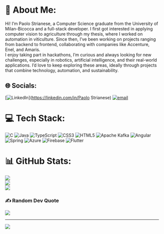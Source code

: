 # 💫 About Me:
Hi! I’m Paolo Strianese, a Computer Science graduate from the University of Milan-Bicocca and a full-stack developer. I first got interested in applying computer vision to agriculture through my thesis, where I worked on automation in viticulture. Since then, I’ve been working on projects ranging from backend to frontend, collaborating with companies like Accenture, Enel, and Amaris.<br>I enjoy taking part in hackathons, I’m curious and always looking for new challenges, especially in robotics, artificial intelligence, and their real-world applications. I’d love to keep exploring these areas, ideally through projects that combine technology, automation, and sustainability.


## 🌐 Socials:
[![LinkedIn](https://img.shields.io/badge/LinkedIn-%230077B5.svg?logo=linkedin&logoColor=white)](https://linkedin.com/in/Paolo Strianese) [![email](https://img.shields.io/badge/Email-D14836?logo=gmail&logoColor=white)](mailto:Paolostria@gmail.com) 

# 💻 Tech Stack:
![C](https://img.shields.io/badge/c-%2300599C.svg?style=for-the-badge&logo=c&logoColor=white) ![Java](https://img.shields.io/badge/java-%23ED8B00.svg?style=for-the-badge&logo=openjdk&logoColor=white) ![TypeScript](https://img.shields.io/badge/typescript-%23007ACC.svg?style=for-the-badge&logo=typescript&logoColor=white) ![CSS3](https://img.shields.io/badge/css3-%231572B6.svg?style=for-the-badge&logo=css3&logoColor=white) ![HTML5](https://img.shields.io/badge/html5-%23E34F26.svg?style=for-the-badge&logo=html5&logoColor=white) ![Apache Kafka](https://img.shields.io/badge/Apache%20Kafka-000?style=for-the-badge&logo=apachekafka) ![Angular](https://img.shields.io/badge/angular-%23DD0031.svg?style=for-the-badge&logo=angular&logoColor=white) ![Spring](https://img.shields.io/badge/spring-%236DB33F.svg?style=for-the-badge&logo=spring&logoColor=white) ![Azure](https://img.shields.io/badge/azure-%230072C6.svg?style=for-the-badge&logo=microsoftazure&logoColor=white) ![Firebase](https://img.shields.io/badge/firebase-%23039BE5.svg?style=for-the-badge&logo=firebase) ![Flutter](https://img.shields.io/badge/Flutter-%2302569B.svg?style=for-the-badge&logo=Flutter&logoColor=white)
# 📊 GitHub Stats:
![](https://github-readme-stats.vercel.app/api?username=PaoloStria&theme=aura&hide_border=true&include_all_commits=false&count_private=false)<br/>
![](https://nirzak-streak-stats.vercel.app/?user=PaoloStria&theme=aura&hide_border=true)<br/>
![](https://github-readme-stats.vercel.app/api/top-langs/?username=PaoloStria&theme=aura&hide_border=true&include_all_commits=false&count_private=false&layout=compact)

### ✍️ Random Dev Quote
![](https://quotes-github-readme.vercel.app/api?type=horizontal&theme=radical)

---
[![](https://visitcount.itsvg.in/api?id=PaoloStria&icon=0&color=0)](https://visitcount.itsvg.in)

<!-- Proudly created with GPRM ( https://gprm.itsvg.in ) -->
